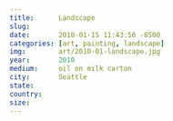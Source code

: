 ```yaml
---
title:  	Landscape
slug:
date:   	2010-01-15 11:43:56 -0500
categories: [art, painting, landscape]
img:		art/2010-01-landscape.jpg
year:		2010
medium:		oil on milk carton
city:		Seattle
state:
country:
size:
---
```

